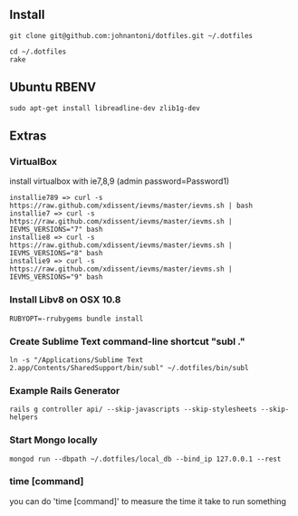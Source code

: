 ## Install

    git clone git@github.com:johnantoni/dotfiles.git ~/.dotfiles

    cd ~/.dotfiles
    rake

## Ubuntu RBENV

    sudo apt-get install libreadline-dev zlib1g-dev

## Extras

### VirtualBox

 install virtualbox with ie7,8,9 (admin password=Password1)

    installie789 => curl -s https://raw.github.com/xdissent/ievms/master/ievms.sh | bash
    installie7 => curl -s https://raw.github.com/xdissent/ievms/master/ievms.sh | IEVMS_VERSIONS="7" bash
    installie8 => curl -s https://raw.github.com/xdissent/ievms/master/ievms.sh | IEVMS_VERSIONS="8" bash
    installie9 => curl -s https://raw.github.com/xdissent/ievms/master/ievms.sh | IEVMS_VERSIONS="9" bash

### Install Libv8 on OSX 10.8

    RUBYOPT=-rrubygems bundle install

### Create Sublime Text command-line shortcut "subl ."

    ln -s "/Applications/Sublime Text 2.app/Contents/SharedSupport/bin/subl" ~/.dotfiles/bin/subl

### Example Rails Generator

    rails g controller api/ --skip-javascripts --skip-stylesheets --skip-helpers

### Start Mongo locally

    mongod run --dbpath ~/.dotfiles/local_db --bind_ip 127.0.0.1 --rest

### time [command]

you can do 'time [command]' to measure the time it take to run something
